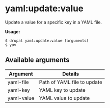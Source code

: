 # yaml:update:value
Update a value for a specific key in a YAML file.

**Usage:**
```
$ drupal yaml:update:value [arguments]
$ yuv  
```

## Available arguments
Argument | Details
---------|-------------
yaml-file | Path of YAML file to update
yaml-key | YAML key to update
yaml-value | YAML value to update

